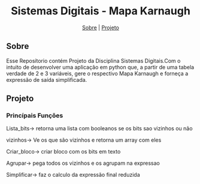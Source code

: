 <h1 align='center'>Sistemas Digitais - Mapa Karnaugh</h1>

<p align='center'>
    <a href='#-sobre'>Sobre</a> |
    <a href='#-Projeto'>Projeto</a> 
</p>

## Sobre

Esse Reposítorio contém Projeto da Disciplina Sistemas Digitais.Com o intuito de desenvolver uma aplicação em python que, a partir de uma tabela verdade de 2 e 3 variáveis, gere o respectivo Mapa Karnaugh e forneça a expressão de saída simplificada.

## Projeto

### Princípais Funções

<p>Lista_bits-> retorna uma lista com booleanos se os bits sao vizinhos ou não</p>
<p>vizinhos-> Ve os que são vizinhos e retorna um array com eles</p>
<p>Criar_bloco-> criar bloco com os bits em texto</p>
<p>Agrupar-> pega todos os vizinhos e os agrupam na expressao</p>
<p>Simplificar-> faz o calculo da expressão final reduzida</p>

